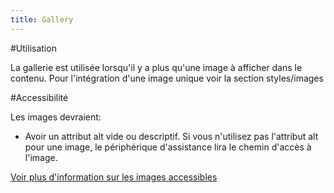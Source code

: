 ```yaml
---
title: Gallery
---
```


#Utilisation

La gallerie est utilisée lorsqu'il y a plus qu'une image à afficher dans le contenu.
Pour l'intégration d'une image unique voir la section styles/images

#Accessibilité 

Les images devraient:

* Avoir un attribut alt vide ou descriptif.
  Si vous n'utilisez pas l'attribut alt pour une image, le périphérique d'assistance lira le chemin d'accès à l'image.

[Voir plus d'information sur les images accessibles](https://webaim.org/techniques/images/)